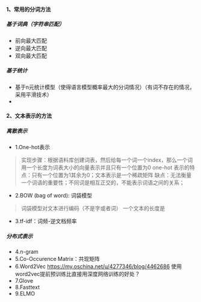 #### 1、常用的分词方法
##### 基于词典（字符串匹配）
+ 前向最大匹配
+ 逆向最大匹配
+ 双向最大匹配
##### 基于统计
+ 基于n元统计模型（使得语言模型概率最大的分词情况）（有词不存在的情况，采用平滑技术）
+ 
#### 2、文本表示的方法
##### 离散表示 
+ 1.One-hot表示
> 实现步骤：根据语料库创建词表，然后给每一个词一个index，那么一个词用一个长度为词表大小的向量表示并且只有一个位置为0
> one-hot 表示的特点：只有一个位置为1其余为0；文本表示是一个稀疏矩阵
> 缺点：无法衡量一个词语的重要性；不同词是相互正交的，不能表示词语之间的关系；
+ 2.BOW (bag of word): 词袋模型
> 词袋模型对文本进行编码（不是字或者词）
> 一个文本的长度是
+ 3.tf-idf：词频-逆文档频率
##### 分布式表示
+ 4.n-gram
+ 5.Co-Occurence Matrix：共现矩阵
+ 6.Word2Vec
https://my.oschina.net/u/4277346/blog/4462686
使用word2vec提前预训练比直接用深度网络训练的好处？
+ 7.Glove
+ 8.Fasttext
+ 9.ELMO
